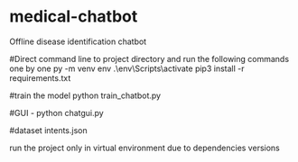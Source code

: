 # medical-chatbot
Offline disease identification chatbot

#Direct command line to project directory and run the following commands one by one
py -m venv env
.\env\Scripts\activate
pip3 install -r requirements.txt

#train the model
python train_chatbot.py

#GUI -
python chatgui.py

#dataset 
intents.json 

run the project only in virtual environment due to dependencies versions
